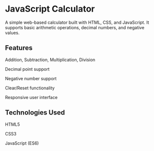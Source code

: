 # JavaScript Calculator
A simple web-based calculator built with HTML, CSS, and JavaScript. It supports basic arithmetic operations, decimal numbers, and negative values.

## Features
Addition, Subtraction, Multiplication, Division

Decimal point support

Negative number support

Clear/Reset functionality

Responsive user interface

## Technologies Used
HTML5

CSS3

JavaScript (ES6)

